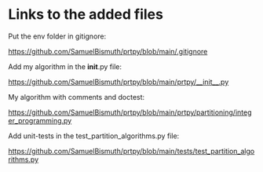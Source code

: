 # Links to the added files

Put the env folder in gitignore:

https://github.com/SamuelBismuth/prtpy/blob/main/.gitignore

Add my algorithm in the __init__.py file:

https://github.com/SamuelBismuth/prtpy/blob/main/prtpy/__init__.py

My algorithm with comments and doctest:

https://github.com/SamuelBismuth/prtpy/blob/main/prtpy/partitioning/integer_programming.py

Add unit-tests in the test_partition_algorithms.py file:

https://github.com/SamuelBismuth/prtpy/blob/main/tests/test_partition_algorithms.py
